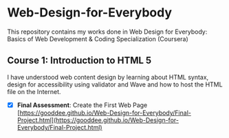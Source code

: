 # Web-Design-for-Everybody
This repository contains my works done in Web Design for Everybody: Basics of Web Development &amp; Coding Specialization (Coursera)

## Course 1: Introduction to HTML 5
I have understood web content design by learning about HTML syntax, design for accessibility using validator and Wave and how to host the HTML file on the Internet.  
- [x] **Final Assessment**: Create the First Web Page  
[https://gooddee.github.io/Web-Design-for-Everybody/Final-Project.html](https://gooddee.github.io/Web-Design-for-Everybody/Final-Project.html)
